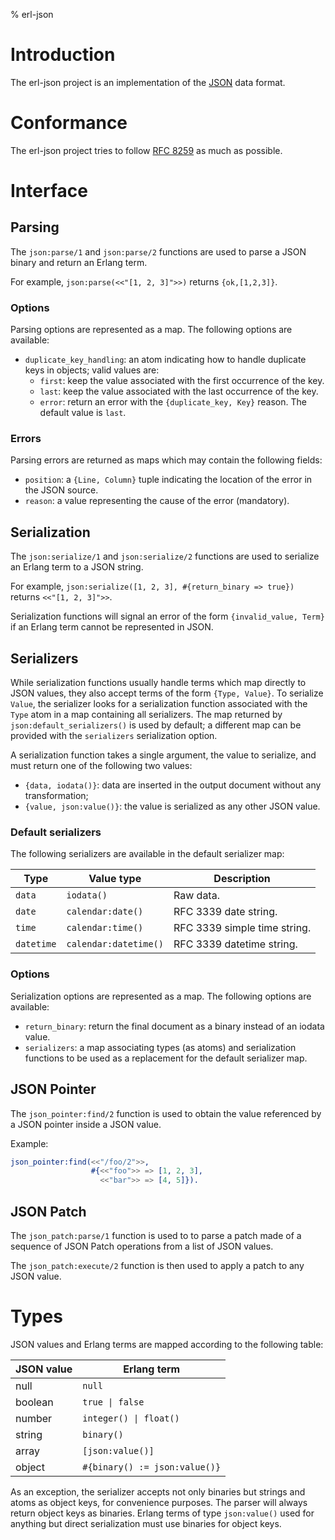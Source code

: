 % erl-json

# Introduction
The erl-json project is an implementation of the [JSON](https://www.json.org)
data format.

# Conformance
The erl-json project tries to follow [RFC
8259](https://tools.ietf.org/html/rfc8259) as much as possible.

# Interface
## Parsing
The `json:parse/1` and `json:parse/2` functions are used to parse a JSON
binary and return an Erlang term.

For example, `json:parse(<<"[1, 2, 3]">>)` returns `{ok,[1,2,3]}`.

### Options
Parsing options are represented as a map. The following options are available:
- `duplicate_key_handling`: an atom indicating how to handle duplicate keys in
  objects; valid values are:
  - `first`: keep the value associated with the first occurrence of the key.
  - `last`: keep the value associated with the last occurrence of the key.
  - `error`: return an error with the `{duplicate_key, Key}` reason.
  The default value is `last`.

### Errors
Parsing errors are returned as maps which may contain the following fields:
- `position`: a `{Line, Column}` tuple indicating the location of the error in
  the JSON source.
- `reason`: a value representing the cause of the error (mandatory).

## Serialization
The `json:serialize/1` and `json:serialize/2` functions are used to serialize
an Erlang term to a JSON string.

For example, `json:serialize([1, 2, 3], #{return_binary => true})` returns
`<<"[1, 2, 3]">>`.

Serialization functions will signal an error of the form `{invalid_value,
Term}` if an Erlang term cannot be represented in JSON.

## Serializers
While serialization functions usually handle terms which map directly to JSON
values, they also accept terms of the form `{Type, Value}`. To serialize
`Value`, the serializer looks for a serialization function associated with the
`Type` atom in a map containing all serializers. The map returned by
`json:default_serializers()` is used by default; a different map can be
provided with the `serializers` serialization option.

A serialization function takes a single argument, the value to serialize, and
must return one of the following two values:
- `{data, iodata()}`: data are inserted in the output document without any
  transformation;
- `{value, json:value()}`: the value is serialized as any other JSON value.

### Default serializers
The following serializers are available in the default serializer map:

| Type       | Value type            | Description                  |
| ----       | ----------            | -----------                  |
| `data`     | `iodata()`            | Raw data.                    |
| `date`     | `calendar:date()`     | RFC 3339 date string.        |
| `time`     | `calendar:time()`     | RFC 3339 simple time string. |
| `datetime` | `calendar:datetime()` | RFC 3339 datetime string.    |

### Options
Serialization options are represented as a map. The following options are available:
- `return_binary`: return the final document as a binary instead of an iodata
  value.
- `serializers`: a map associating types (as atoms) and serialization
  functions to be used as a replacement for the default serializer map.

## JSON Pointer
The `json_pointer:find/2` function is used to obtain the value referenced by a
JSON pointer inside a JSON value.

Example:
```erlang
json_pointer:find(<<"/foo/2">>,
                  #{<<"foo">> => [1, 2, 3],
                    <<"bar">> => [4, 5]}).
```

## JSON Patch
The `json_patch:parse/1` function is used to to parse a patch made of a
sequence of JSON Patch operations from a list of JSON values.

The `json_patch:execute/2` function is then used to apply a patch to any JSON
value.

# Types
JSON values and Erlang terms are mapped according to the following table:

| JSON value | Erlang term                   |
| ---------- | -----------                   |
| null       | `null`                        |
| boolean    | `true \| false`               |
| number     | `integer() \| float()`        |
| string     | `binary()`                    |
| array      | `[json:value()]`              |
| object     | `#{binary() := json:value()}` |

As an exception, the serializer accepts not only binaries but strings and
atoms as object keys, for convenience purposes. The parser will always return
object keys as binaries. Erlang terms of type `json:value()` used for anything
but direct serialization must use binaries for object keys.
